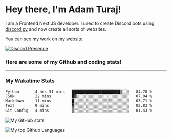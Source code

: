 # Hey there, I'm Adam Turaj!

I am a Frontend Next.JS developer. I used to create Discord bots using [discord.py](https://github.com/Rapptz/discord.py) and now create all sorts of websites.

You can see my work on [my website](https://adamturaj.com)

[![Discord Presence](https://lanyard.cnrad.dev/api/374147012599218176)](https://discord.com/users/374147012599218176)

### Here are some of my Github and coding stats!

---
### My Wakatime Stats
<!--START_SECTION:waka-->

```txt
Python       4 hrs 31 mins   █████████████████████▒░░░   84.70 %
JSON         22 mins         █▓░░░░░░░░░░░░░░░░░░░░░░░   07.04 %
Markdown     11 mins         █░░░░░░░░░░░░░░░░░░░░░░░░   03.71 %
Text         9 mins          ▓░░░░░░░░░░░░░░░░░░░░░░░░   02.83 %
Git Config   4 mins          ▒░░░░░░░░░░░░░░░░░░░░░░░░   01.43 %
```

<!--END_SECTION:waka-->

![My GitHub stats](https://github-readme-stats.vercel.app/api?username=AdamTuraj&count_private=true&theme=dark)

![My top Github Languages](https://github-readme-stats.vercel.app/api/top-langs/?username=AdamTuraj&layout=compact&count_private=true&theme=dark)


